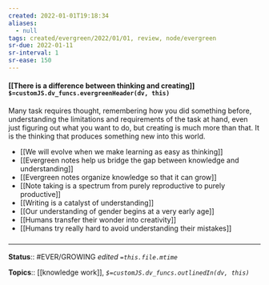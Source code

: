 ```yaml
---
created: 2022-01-01T19:18:34 
aliases:
  - null
tags: created/evergreen/2022/01/01, review, node/evergreen
sr-due: 2022-01-11
sr-interval: 1
sr-ease: 150
---
```


#### [[There is a difference between thinking and creating]] `$=customJS.dv_funcs.evergreenHeader(dv, this)`

Many task requires thought, remembering how you did something before, understanding the limitations and requirements of the task at hand, even just figuring out what you want to do, but creating is much more than that. It is the thinking that produces something new into this world.

 - [[We will evolve when we make learning as easy as thinking]]
 - [[Evergreen notes help us bridge the gap between knowledge and understanding]]
 - [[Evergreen notes organize knowledge so that it can grow]]
 - [[Note taking is a spectrum from purely reproductive to purely productive]]
 - [[Writing is a catalyst of understanding]]
 - [[Our understanding of gender begins at a very early age]]
 - [[Humans transfer their wonder into creativity]]
 - [[Humans try really hard to avoid understanding their mistakes]]

### <hr class="footnote"/>

**Status**:: #EVER/GROWING
*edited `=this.file.mtime`*

**Topics**:: [[knowledge work]], 
*`$=customJS.dv_funcs.outlinedIn(dv, this)`*



